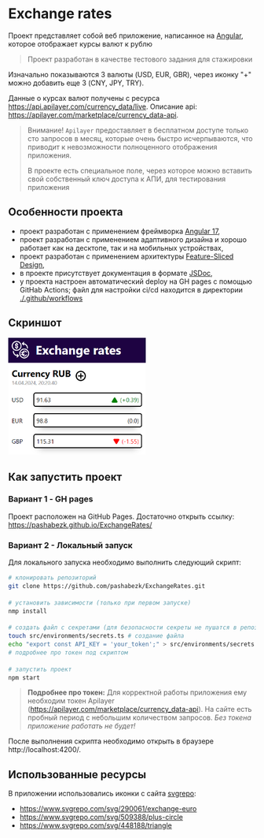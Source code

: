 # Exchange rates
Проект представляет собой веб приложение, написанное на [Angular](https://angular.io/), которое отображает курсы валют к рублю

> Проект разработан в качестве тестового задания для стажировки

Изначально показываются 3 валюты (USD, EUR, GBR), через иконку "+" можно добавить еще 3 (CNY, JPY, TRY).

Данные о курсах валют получены с ресурса https://api.apilayer.com/currency_data/live.
Описание api: https://apilayer.com/marketplace/currency_data-api.

> Внимание! `Apilayer` предоставляет в бесплатном доступе только сто запросов в месяц,
> которые очень быстро исчерпываются, что приводит к невозможности полноценного отображения приложения.
>
> В проекте есть специальное поле, через которое можно вставить свой собственный ключ доступа к АПИ,
> для тестирования приложения

## Особенности проекта
* проект разработан с применением фреймворка [Angular 17](https://angular.io/),
* проект разработан с применением адаптивного дизайна и хорошо работает как на десктопе, так и на мобильных устройствах,
* проект разработан с применением архитектуры [Feature-Sliced Design](https://feature-sliced.design/),
* в проекте присутствует документация в формате [JSDoc](https://jsdoc.app/),
* у проекта настроен автоматический deploy на GH pages с помощью GitHab Actions; файл для настройки ci/cd находится в директории [./.github/workflows](/.github/workflows)

## Скриншот

<img src="./screenshots/home-page.png" width="280px"/>

## Как запустить проект

### Вариант 1 - GH pages

Проект расположен на GitHub Pages.
Достаточно открыть ссылку: https://pashabezk.github.io/ExchangeRates/

### Вариант 2 - Локальный запуск

Для локального запуска необходимо выполнить следующий скрипт:

```sh
# клонировать репозиторий
git clone https://github.com/pashabezk/ExchangeRates.git

# установить зависимости (только при первом запуске)
nmp install

# создать файл с секретами (для безопасности секреты не пушатся в репозиторий)
touch src/environments/secrets.ts # создание файла
echo "export const API_KEY = 'your_token';" > src/environments/secrets.ts # создание переменной с токеном
# подробнее про токен под скриптом

# запустить проект
npm start
```

> **Подробнее про токен:**
> Для корректной работы приложения ему необходим токен Apilayer (https://apilayer.com/marketplace/currency_data-api).
> На сайте есть пробный период с небольшим количеством запросов. _Без токена приложение работать не будет!_

После выполнения скрипта необходимо открыть в браузере http://localhost:4200/.

## Использованные ресурсы
В приложении использовались иконки с сайта [svgrepo](https://www.svgrepo.com/):
* https://www.svgrepo.com/svg/290061/exchange-euro
* https://www.svgrepo.com/svg/509388/plus-circle
* https://www.svgrepo.com/svg/448188/triangle
